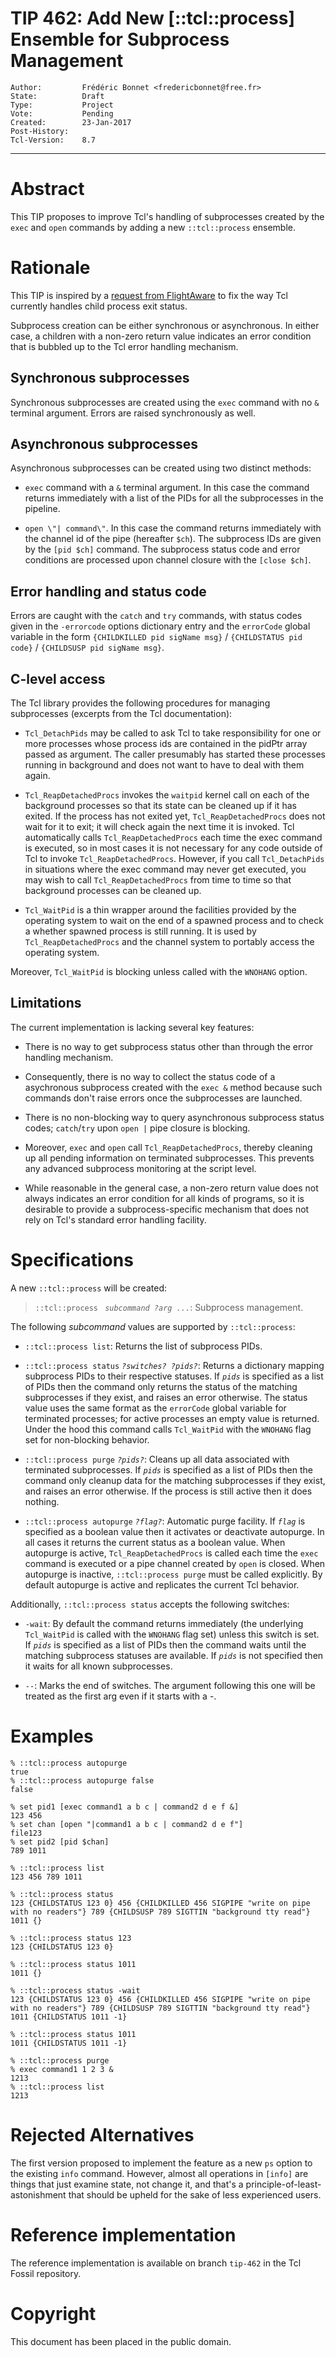# TIP 462: Add New [::tcl::process] Ensemble for Subprocess Management
	Author:         Frédéric Bonnet <fredericbonnet@free.fr>
	State:          Draft
	Type:           Project
	Vote:           Pending
	Created:        23-Jan-2017
	Post-History:   
	Tcl-Version:    8.7
-----

# Abstract

This TIP proposes to improve Tcl's handling of subprocesses created by the 
`exec` and `open` commands by adding a new `::tcl::process` ensemble.

# Rationale

This TIP is inspired by a [request from FlightAware](https://github.com/flightaware/Tcl-bounties#stop-tcl-from-eating-child-process-exit-status-gratuitously) to fix the way Tcl currently
handles child process exit status. 

Subprocess creation can be either synchronous or asynchronous. In either case, 
a children with a non-zero return value indicates an error condition that is
bubbled up to the Tcl error handling mechanism. 

## Synchronous subprocesses

Synchronous subprocesses are created using the `exec` command with no `&`
terminal argument. Errors are raised synchronously as well.

## Asynchronous subprocesses

Asynchronous subprocesses can be created using two distinct methods:

   * `exec` command with a `&` terminal argument. In this case the command returns immediately with a list of the PIDs for all the subprocesses in the pipeline.

   * `open \"| command\"`. In this case the command returns immediately with the channel id of the pipe (hereafter `$ch`). The subprocess IDs are given by the `[pid $ch]` command. The subprocess status code and error conditions are processed upon channel closure with the `[close $ch]`.

## Error handling and status code

Errors are caught with the `catch` and `try`  commands, with status 
codes given in the `-errorcode` options dictionary entry and the 
`errorCode` global variable in the form `{CHILDKILLED pid sigName msg}` / `{CHILDSTATUS pid code}` / `{CHILDSUSP pid sigName msg}`. 

## C-level access

The Tcl library provides the following procedures for managing subprocesses (excerpts from the Tcl documentation):

   * `Tcl_DetachPids` may be called to ask Tcl to take responsibility for one or more processes whose process ids are contained in the pidPtr array passed as argument. The caller presumably has started these processes running in background and does not want to have to deal with them again.

   * `Tcl_ReapDetachedProcs` invokes the `waitpid` kernel call on each of the background processes so that its state can be cleaned up if it has exited. If the process has not exited yet, `Tcl_ReapDetachedProcs` does not wait for it to exit; it will check again the next time it is invoked. Tcl automatically calls `Tcl_ReapDetachedProcs` each time the exec command is executed, so in most cases it is not necessary for any code outside of Tcl to invoke `Tcl_ReapDetachedProcs`. However, if you call `Tcl_DetachPids` in situations where the exec command may never get executed, you may wish to call `Tcl_ReapDetachedProcs` from time to time so that background processes can be cleaned up.

   * `Tcl_WaitPid` is a thin wrapper around the facilities provided by the operating system to wait on the end of a spawned process and to check a whether spawned process is still running. It is used by `Tcl_ReapDetachedProcs` and the channel system to portably access the operating system.

Moreover, `Tcl_WaitPid` is blocking unless called with the `WNOHANG` option.

## Limitations

The current implementation is lacking several key features:

   * There is no way to get subprocess status other than through the error handling mechanism.

   * Consequently, there is no way to collect the status code of a asychronous subprocess created with the `exec &` method because such commands don't raise errors once the subprocesses are launched.

   * There is no non-blocking way to query asynchronous subprocess status codes; `catch`/`try` upon `open |` pipe closure is blocking.

   * Moreover, `exec` and `open` call `Tcl_ReapDetachedProcs`, thereby cleaning up all pending information on terminated subprocesses. This prevents any advanced subprocess monitoring at the script level.

   * While reasonable in the general case, a non-zero return value does not always indicates an error condition for all kinds of programs, so it is desirable to provide a subprocess-specific mechanism that does not rely on Tcl's standard error handling facility.

# Specifications

A new `::tcl::process` will be created:

> `::tcl::process ` _`subcommand ?arg ...`_: Subprocess management.

The following _subcommand_ values are supported by `::tcl::process`: 

   * `::tcl::process list`: Returns the list of subprocess PIDs.

   * `::tcl::process status` _`?switches? ?pids?`_: Returns a dictionary mapping subprocess PIDs to their respective statuses. If _`pids`_ is specified as a list of PIDs then the command only returns the status of the matching subprocesses if they exist, and raises an error otherwise. The status value uses the same format as the `errorCode` global variable for terminated processes; for active processes an empty value is returned. Under the hood this command calls `Tcl_WaitPid` with the `WNOHANG` flag set for non-blocking behavior. 

   * `::tcl::process purge` _`?pids?`_: Cleans up all data associated with terminated subprocesses. If _`pids`_ is specified as a list of PIDs then the command only cleanup data for the matching subprocesses if they exist, and raises an error otherwise. If the process is still active then it does nothing.

   * `::tcl::process autopurge` _`?flag?`_: Automatic purge facility. If _`flag`_ is specified as a boolean value then it activates or deactivate autopurge. In all cases it returns the current status as a boolean value. When autopurge is active, `Tcl_ReapDetachedProcs` is called each time the `exec` command is executed or a pipe channel created by `open` is closed. When autopurge is inactive, `::tcl::process purge` must be called explicitly. By default autopurge is active and replicates the current Tcl behavior.

Additionally, `::tcl::process status` accepts the following switches:

   * `-wait`: By default the command returns immediately (the underlying `Tcl_WaitPid` is called with the `WNOHANG` flag set) unless this switch is set. If _`pids`_ is specified as a list of PIDs then the command waits until the matching subprocess statuses are available. If _`pids`_ is not specified then it waits for all known subprocesses.

   * `--`: Marks the end of switches. The argument following this one will be treated as the first arg even if it starts with a -. 

# Examples

	% ::tcl::process autopurge
	true
	% ::tcl::process autopurge false
	false

	% set pid1 [exec command1 a b c | command2 d e f &]
	123 456
	% set chan [open "|command1 a b c | command2 d e f"]
	file123
	% set pid2 [pid $chan]
	789 1011

	% ::tcl::process list
	123 456 789 1011

	% ::tcl::process status
	123 {CHILDSTATUS 123 0} 456 {CHILDKILLED 456 SIGPIPE "write on pipe with no readers"} 789 {CHILDSUSP 789 SIGTTIN "background tty read"} 1011 {}

	% ::tcl::process status 123
	123 {CHILDSTATUS 123 0}

	% ::tcl::process status 1011
	1011 {}

	% ::tcl::process status -wait
	123 {CHILDSTATUS 123 0} 456 {CHILDKILLED 456 SIGPIPE "write on pipe with no readers"} 789 {CHILDSUSP 789 SIGTTIN "background tty read"} 1011 {CHILDSTATUS 1011 -1}

	% ::tcl::process status 1011
	1011 {CHILDSTATUS 1011 -1}

	% ::tcl::process purge
	% exec command1 1 2 3 &
	1213
	% ::tcl::process list
	1213

# Rejected Alternatives

The first version proposed to implement the feature as a new `ps` option to
the existing `info` command. However, almost all operations in `[info]`
are things that just examine state, not change it, and that's a 
principle-of-least-astonishment that should be upheld for the sake of less 
experienced users.

# Reference implementation

The reference implementation is available on branch `tip-462` in the Tcl Fossil repository.

# Copyright

This document has been placed in the public domain.

